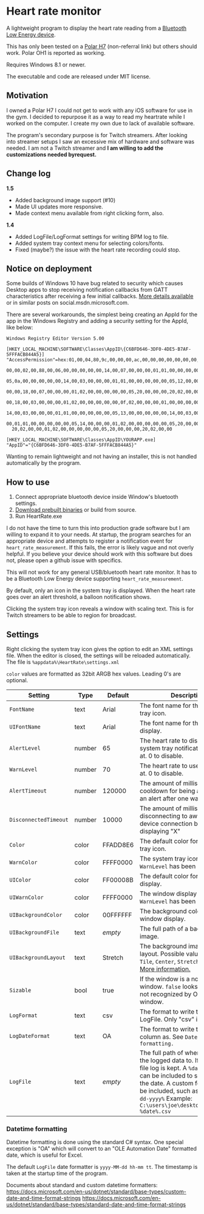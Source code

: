 Heart rate monitor
==================

A lightweight program to display the heart rate reading from a
[Bluetooth Low Energy device](https://www.bluetooth.com/specifications/gatt/viewer?attributeXmlFile=org.bluetooth.characteristic.heart_rate_measurement.xml).

This has only been tested on a [Polar H7](https://www.amazon.com/dp/B007S088F4) (non-referral link) but others should work.
Polar OH1 is reported as working.

Requires Windows 8.1 or newer.

The executable and code are released under MIT license.

Motivation
----------
I owned a Polar H7 I could not get to work with any iOS software for use in the
gym. I decided to repurpose it as a way to read my heartrate while I worked on
the computer. I create my own due to lack of available software.

The program's secondary purpose is for Twitch streamers. After looking
into streamer setups I saw an excessive mix of hardware and software was needed.
I am not a Twitch streamer and **I am willing to add the customizations needed
byrequest.**

Change log
----------
**1.5**
* Added background image support (#10)
* Made UI updates more responsive.
* Made context menu available from right clicking form, also.

**1.4**
* Added LogFile/LogFormat settings for writing BPM log to file.
* Added system tray context menu for selecting colors/fonts.
* Fixed (maybe?) the issue with the heart rate recording could stop.

Notice on deployment
--------
Some builds of Windows 10 have bug related to security which causes Desktop
apps to stop receiving notification callbacks from GATT characteristics after
receiving a few initial callbacks. [More details available](https://social.msdn.microsoft.com/Forums/en-US/58da3fdb-a0e1-4161-8af3-778b6839f4e1/)
or in similar posts on social.msdn.microsoft.com.

There are several workarounds, the simplest being creating an AppId for the app in
the Windows Registry and adding a security setting for the AppId, like below:

```
Windows Registry Editor Version 5.00

[HKEY_LOCAL_MACHINE\SOFTWARE\Classes\AppID\{C6BFD646-3DF0-4DE5-B7AF-5FFFACB844A5}]
"AccessPermission"=hex:01,00,04,80,9c,00,00,00,ac,00,00,00,00,00,00,00,14,00,\
  00,00,02,00,88,00,06,00,00,00,00,00,14,00,07,00,00,00,01,01,00,00,00,00,00,\
  05,0a,00,00,00,00,00,14,00,03,00,00,00,01,01,00,00,00,00,00,05,12,00,00,00,\
  00,00,18,00,07,00,00,00,01,02,00,00,00,00,00,05,20,00,00,00,20,02,00,00,00,\
  00,18,00,03,00,00,00,01,02,00,00,00,00,00,0f,02,00,00,00,01,00,00,00,00,00,\
  14,00,03,00,00,00,01,01,00,00,00,00,00,05,13,00,00,00,00,00,14,00,03,00,00,\
  00,01,01,00,00,00,00,00,05,14,00,00,00,01,02,00,00,00,00,00,05,20,00,00,00,\
  20,02,00,00,01,02,00,00,00,00,00,05,20,00,00,00,20,02,00,00

[HKEY_LOCAL_MACHINE\SOFTWARE\Classes\AppID\YOURAPP.exe]
"AppID"="{C6BFD646-3DF0-4DE5-B7AF-5FFFACB844A5}"
```

Wanting to remain lightweight and not having an installer, this is not handled
automatically by the program.

How to use
----------
1. Connect appropriate bluetooth device inside Window's bluetooth settings.
2. [Download prebuilt binaries](https://github.com/jlennox/HeartRate/releases) or build from source.
3. Run HeartRate.exe

I do not have the time to turn this into production grade software but I am
willing to expand it to your needs. At startup, the program searches for an
appropriate device and attempts to register a notification event for
`heart_rate_measurement`. If this fails, the error is likely vague and not overly
helpful. If you believe your device should work with this software but does
not, please open a github issue with specifics.

This will not work for any general USB/bluetooth heart rate monitor. It has to
be a Bluetooth Low Energy device supporting `heart_rate_measurement`.

By default, only an icon in the system tray is displayed. When the heart rate
goes over an alert threshold, a balloon notification shows.

Clicking the system tray icon reveals a window with scaling text. This is for
Twitch streamers to be able to region for broadcast.

Settings
--------
Right clicking the system tray icon gives the option to edit an XML settings
file. When the editor is closed, the settings will be reloaded automatically.
The file is `%appdata%\HeartRate\settings.xml`

`color` values are formatted as 32bit ARGB hex values. Leading 0's are optional.

| Setting    | Type | Default  | Description |
|------------|------|----------|-------------|
| `FontName` | text | Arial | The font name for the system tray icon. |
| `UIFontName` | text | Arial | The font name for the window display. |
| `AlertLevel` | number | 65 | The heart rate to display a system tray notification balloon at. 0 to disable. |
| `WarnLevel` | number | 70 | The heart rate to use `WarnColor` at. 0 to disable. |
| `AlertTimeout` | number | 120000 | The amount of milliseconds to cooldown for being able to show an alert after one was shown. |
| `DisconnectedTimeout` | number | 10000 | The amount of milliseconds after disconnecting to await for a valid device connection before displaying "X" |
| `Color` | color | FFADD8E6 | The default color for the system tray icon. |
| `WarnColor` | color | FFFF0000 | The system tray icon color once `WarnLevel` has been met. |
| `UIColor` | color | FF00008B | The default color for the window display. |
| `UIWarnColor` | color | FFFF0000 | The window display color once `WarnLevel` has been met. |
| `UIBackgroundColor` | color | 00FFFFFF | The background color for the window display. |
| `UIBackgroundFile` | text | *empty* | The full path of a background image. |
| `UIBackgroundLayout` | text | Stretch | The background image display layout. Possible values: `None`, `Tile`, `Center`, `Stretch`, and `Zoom`. [More information.](https://docs.microsoft.com/en-us/dotnet/api/system.windows.forms.imagelayout) |
| `Sizable` | bool | true | If the window is a normal sizable window. `false` looks better but is not recognized by OBS as a window. |
| `LogFormat` | text | csv | The format to write to the LogFile. Only "csv" is valid. |
| `LogDateFormat` | text | OA | The format to write the date column as. See `Datetime formatting.` |
| `LogFile` | text | *empty* | The full path of where to write the logged data to. If empty, no file log is kept. A `%date%` token can be included to substitute in the date. A custom formatter can be included, such as `%date:MM-dd-yyyy%` Example: `C:\users\joe\desktop\heartrate-%date%.csv`  |

### Datetime formatting
Datetime formatting is done using the standard C# syntax. One special exception
is "OA" which will convert to an "OLE Automation Date" formatted date, which is
useful for Excel.

The default `LogFile` date formatter is `yyyy-MM-dd hh-mm tt`. The timestamp
is taken at the startup time of the program.

Documents about standard and custom datetime formatters:
https://docs.microsoft.com/en-us/dotnet/standard/base-types/custom-date-and-time-format-strings
https://docs.microsoft.com/en-us/dotnet/standard/base-types/standard-date-and-time-format-strings
